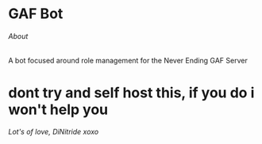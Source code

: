 # GAF Bot

###### About
A bot focused around role management for the Never Ending GAF Server

# dont try and self host this, if you do i won't help you

###### Lot's of love, DiNitride xoxo
